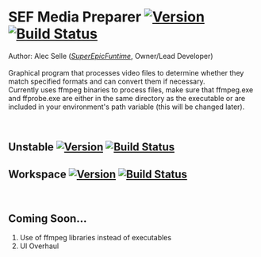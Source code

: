 # SEF Media Preparer [![Version](https://img.shields.io/badge/dynamic/json.svg?label=release&query=version&colorB=007ec6&uri=https%3A%2F%2Fdev.superepicfuntime.com%2Fmodules%2Fshieldsjson.php%3Fjob%3Dmp-r)](https://jenkins.superepicfuntime.com/job/SEFMediaPreparer/job/Release/) [![Build Status](https://img.shields.io/jenkins/s/https/jenkins.superepicfuntime.com/job/SEFMediaPreparer/job/Release.svg)](https://jenkins.superepicfuntime.com/job/SEFMediaPreparer/job/Release/)
Author: Alec Selle ([*SuperEpicFuntime*](https://superepicfuntime.com), Owner/Lead Developer)<br/><br/>
Graphical program that processes video files to determine whether they match specified formats and can convert them if necessary.<br/>
Currently uses ffmpeg binaries to process files, make sure that ffmpeg.exe and ffprobe.exe are either in the same directory as the executable or are included in your environment's path variable (this will be changed later).

<br/>

## Unstable [![Version](https://img.shields.io/badge/dynamic/json.svg?label=release&query=version&colorB=007ec6&uri=https%3A%2F%2Fdev.superepicfuntime.com%2Fmodules%2Fshieldsjson.php%3Fjob%3Dmp-u)](https://jenkins.superepicfuntime.com/job/SEFMediaPreparer/job/Unstable/) [![Build Status](https://img.shields.io/jenkins/s/https/jenkins.superepicfuntime.com/job/SEFMediaPreparer/job/Unstable.svg)](https://jenkins.superepicfuntime.com/job/SEFMediaPreparer/job/Unstable/)
## Workspace [![Version](https://img.shields.io/badge/dynamic/json.svg?label=release&query=version&colorB=007ec6&uri=https%3A%2F%2Fdev.superepicfuntime.com%2Fmodules%2Fshieldsjson.php%3Fjob%3Dmp-w)](https://jenkins.superepicfuntime.com/job/SEFMediaPreparer/job/Workspace/) [![Build Status](https://img.shields.io/jenkins/s/https/jenkins.superepicfuntime.com/job/SEFMediaPreparer/job/Workspace.svg)](https://jenkins.superepicfuntime.com/job/SEFMediaPreparer/job/Workspace/)

<br/>

## Coming Soon...
1. Use of ffmpeg libraries instead of executables
2. UI Overhaul